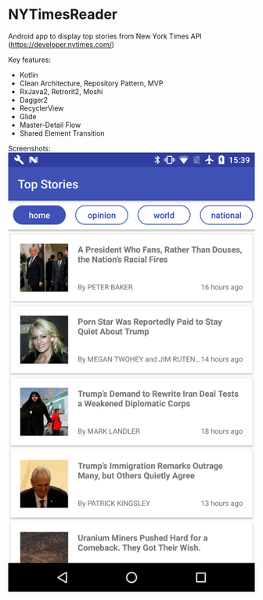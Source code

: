 # NYTimesReader

Android app to display top stories from New York Times API (https://developer.nytimes.com/)

Key features:
- Kotlin
- Clean Architecture, Repository Pattern, MVP
- RxJava2, Retrorit2, Moshi
- Dagger2
- RecyclerView
- Glide
- Master-Detail Flow
- Shared Element Transition

Screenshots:
![Alt text](./screenshot.png)
